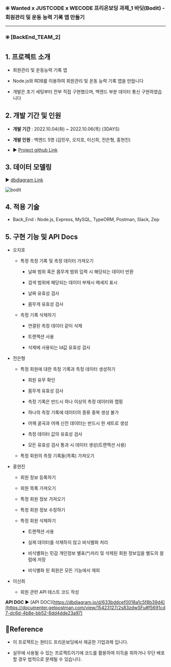 ### ❇️ Wanted x JUSTCODE x WECODE 프리온보딩 과제_1 바딧(Bodit) - 회원관리 및 운동 능력 기록 앱 만들기

---

### ❇️ [BackEnd_TEAM_2]

##

## 1. 프로젝트 소개

- 회원관리 및 운동능력 기록 앱
  
- Node.js와 RDB를 이용하여 회원관리 및 운동 능력 기록 앱을 만듭니다
  
- 개발은 초기 세팅부터 전부 직접 구현했으며, 백엔드 부분 데이터 통신 구현하였습니다
  

##

## 2. 개발 기간 및 인원

- **개발 기간** : 2022.10.04(화) ~ 2022.10.06(목) (3DAYS)
  
- **개발 인원** : 백엔드 5명 (김민우, 오지호, 이신희, 전은형, 홍현진)
  
- ▶️ [Project github Link](https://github.com/hjz1010/PreOnBoarding_1st_Bodit)
  

##

## 3. 데이터 모델링

▶️ [dbdiagram Link](https://dbdiagram.io/d/633bddcef0018a1c5f8b39d4)

![bodit](https://user-images.githubusercontent.com/107532513/194332330-a70f64be-4d72-4ceb-8499-c2f5730186ae.png)


## 4. 적용 기술

- Back_End : Node.js, Express, MySQL, TypeORM, Postman, Slack, Zep
  

## 5. 구현 기능 및 API Docs
  
  
- 오지호
  
  - 특정 측정 기록 및 측정 데이터 가져오기

    - 날짜 범위 혹은 몸무게 범위 입력 시 해당되는 데이터 반환

    - 검색 범위에 해당되는 데이터 부재시 메세지 표시

    - 날짜 유효성 검사

    - 몸무게 유효성 검사
    
  - 측정 기록 삭제하기 
  
    - 연결된 측정 데이터 같이 삭제

    - 트랜젝션 사용

    - 삭제에 사용되는 Id값 유효성 검사
    
- 전은형

  - 특정 회원에 대한 측정 기록과 측정 데이터 생성하기
  
    - 회원 유무 확인
    
    - 몸무게 유효성 검사

    - 측정 기록은 반드시 하나 이상의 측정 데이터와 맵핑

    - 하나의 측정 기록에 데이터의 종류 중복 생성 불가

    - 어깨 굴곡과 어깨 신전 데이터는 반드시 한 세트로 생성

    - 측정 데이터 값의 유효성 검사

    - 모든 유효성 검사 통과 시 데이터 생성(트랜잭션 사용)

  - 특정 회원의 측정 기록들(목록) 가져오기
    
- 홍현진

  - 회원 정보 등록하기

  - 회원 목록 가져오기

  - 특정 회원 정보 가져오기

  - 특정 회원 정보 수정하기

  - 특정 회원 삭제하기
  
    - 트랜잭션 사용

    - 실제 데이터를 삭제하지 않고 비식별화 처리

    - 비식별화는 민감 개인정보 별표(*)처리 및 삭제된 회원 정보임을 별도의 컬럼에 저장

    - 비식별화 된 회원은 모든 기능에서 제외
    
- 이신희

  - 회원 관련 API 테스트 코드 작성


**API DOC**
▶️ [API DOC](https://dbdiagram.io/d/633bddcef0018a1c5f8b39d4](https://documenter.getpostman.com/view/15423127/2s83zdwSFu#f5691cd7-dc6d-4b8e-bb52-6dd4dde23a97)



## 🔶Reference

- 이 프로젝트는 원티드 프리온보딩에서 제공한 기업과제 입니다.
  
- 실무에 사용될 수 있는 프로젝트이기에 코드를 활용하여 이득을 취하거나 무단 배포할 경우 법적으로 문제될 수 있습니다.
